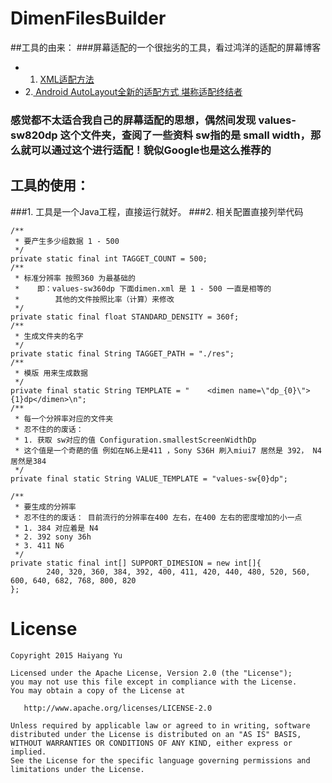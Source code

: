 # DimenFilesBuilder
##工具的由来：
###屏幕适配的一个很拙劣的工具，看过鸿洋的适配的屏幕博客
- 1. [XML适配方法](http://blog.csdn.net/lmj623565791/article/details/45460089)
- 2.[ Android AutoLayout全新的适配方式 堪称适配终结者](http://blog.csdn.net/lmj623565791/article/details/49990941)

### 感觉都不太适合我自己的屏幕适配的思想，偶然间发现 values-sw820dp 这个文件夹，查阅了一些资料 sw指的是 small width，那么就可以通过这个进行适配！貌似Google也是这么推荐的

## 工具的使用：
###1. 工具是一个Java工程，直接运行就好。
###2. 相关配置直接列举代码

    /**
     * 要产生多少组数据 1 - 500
     */
    private static final int TAGGET_COUNT = 500;
    /**
     * 标准分辨率 按照360 为最基础的 
	 *    即：values-sw360dp 下面dimen.xml 是 1 - 500 一直是相等的
	 *		  其他的文件按照比率（计算）来修改
     */
    private static final float STANDARD_DENSITY = 360f;
    /**
     * 生成文件夹的名字
     */
    private static final String TAGGET_PATH = "./res";
    /**
     * 模版 用来生成数据
     */
    private final static String TEMPLATE = "    <dimen name=\"dp_{0}\">{1}dp</dimen>\n";
    /**
     * 每一个分辨率对应的文件夹
     * 忍不住的的废话：
     * 1. 获取 sw对应的值 Configuration.smallestScreenWidthDp
     * 这个值是一个奇葩的值 例如在N6上是411 ，Sony S36H 刷入miui7 居然是 392， N4 居然是384
     */
    private final static String VALUE_TEMPLATE = "values-sw{0}dp";

    /**
     * 要生成的分辨率
     * 忍不住的的废话： 目前流行的分辨率在400 左右，在400 左右的密度增加的小一点
     * 1. 384 对应着是 N4
     * 2. 392 sony 36h
     * 3. 411 N6
     */
    private static final int[] SUPPORT_DIMESION = new int[]{
            240, 320, 360, 384, 392, 400, 411, 420, 440, 480, 520, 560, 600, 640, 682, 768, 800, 820
    };



License
=======

    Copyright 2015 Haiyang Yu
    
    Licensed under the Apache License, Version 2.0 (the "License");
    you may not use this file except in compliance with the License.
    You may obtain a copy of the License at

       http://www.apache.org/licenses/LICENSE-2.0

    Unless required by applicable law or agreed to in writing, software
    distributed under the License is distributed on an "AS IS" BASIS,
    WITHOUT WARRANTIES OR CONDITIONS OF ANY KIND, either express or implied.
    See the License for the specific language governing permissions and
    limitations under the License.